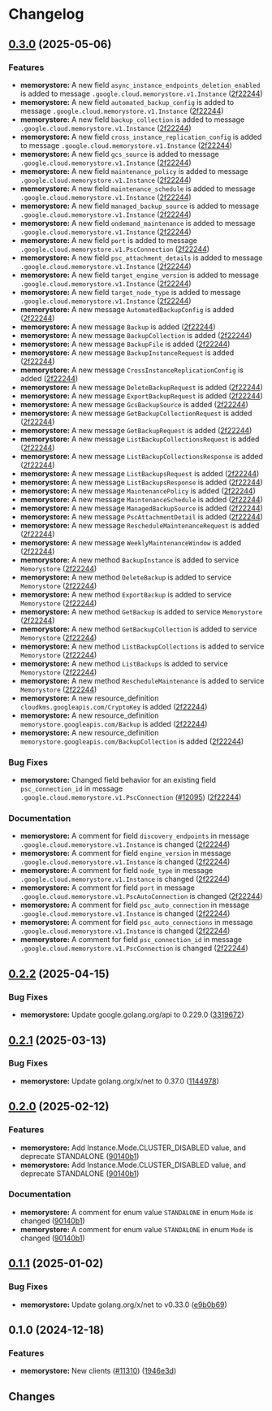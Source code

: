 # Changelog

## [0.3.0](https://github.com/googleapis/google-cloud-go/compare/memorystore/v0.2.2...memorystore/v0.3.0) (2025-05-06)


### Features

* **memorystore:** A new field `async_instance_endpoints_deletion_enabled` is added to message `.google.cloud.memorystore.v1.Instance` ([2f22244](https://github.com/googleapis/google-cloud-go/commit/2f2224464c132fbcf84e82cc4c3fabb21f07e858))
* **memorystore:** A new field `automated_backup_config` is added to message `.google.cloud.memorystore.v1.Instance` ([2f22244](https://github.com/googleapis/google-cloud-go/commit/2f2224464c132fbcf84e82cc4c3fabb21f07e858))
* **memorystore:** A new field `backup_collection` is added to message `.google.cloud.memorystore.v1.Instance` ([2f22244](https://github.com/googleapis/google-cloud-go/commit/2f2224464c132fbcf84e82cc4c3fabb21f07e858))
* **memorystore:** A new field `cross_instance_replication_config` is added to message `.google.cloud.memorystore.v1.Instance` ([2f22244](https://github.com/googleapis/google-cloud-go/commit/2f2224464c132fbcf84e82cc4c3fabb21f07e858))
* **memorystore:** A new field `gcs_source` is added to message `.google.cloud.memorystore.v1.Instance` ([2f22244](https://github.com/googleapis/google-cloud-go/commit/2f2224464c132fbcf84e82cc4c3fabb21f07e858))
* **memorystore:** A new field `maintenance_policy` is added to message `.google.cloud.memorystore.v1.Instance` ([2f22244](https://github.com/googleapis/google-cloud-go/commit/2f2224464c132fbcf84e82cc4c3fabb21f07e858))
* **memorystore:** A new field `maintenance_schedule` is added to message `.google.cloud.memorystore.v1.Instance` ([2f22244](https://github.com/googleapis/google-cloud-go/commit/2f2224464c132fbcf84e82cc4c3fabb21f07e858))
* **memorystore:** A new field `managed_backup_source` is added to message `.google.cloud.memorystore.v1.Instance` ([2f22244](https://github.com/googleapis/google-cloud-go/commit/2f2224464c132fbcf84e82cc4c3fabb21f07e858))
* **memorystore:** A new field `ondemand_maintenance` is added to message `.google.cloud.memorystore.v1.Instance` ([2f22244](https://github.com/googleapis/google-cloud-go/commit/2f2224464c132fbcf84e82cc4c3fabb21f07e858))
* **memorystore:** A new field `port` is added to message `.google.cloud.memorystore.v1.PscConnection` ([2f22244](https://github.com/googleapis/google-cloud-go/commit/2f2224464c132fbcf84e82cc4c3fabb21f07e858))
* **memorystore:** A new field `psc_attachment_details` is added to message `.google.cloud.memorystore.v1.Instance` ([2f22244](https://github.com/googleapis/google-cloud-go/commit/2f2224464c132fbcf84e82cc4c3fabb21f07e858))
* **memorystore:** A new field `target_engine_version` is added to message `.google.cloud.memorystore.v1.Instance` ([2f22244](https://github.com/googleapis/google-cloud-go/commit/2f2224464c132fbcf84e82cc4c3fabb21f07e858))
* **memorystore:** A new field `target_node_type` is added to message `.google.cloud.memorystore.v1.Instance` ([2f22244](https://github.com/googleapis/google-cloud-go/commit/2f2224464c132fbcf84e82cc4c3fabb21f07e858))
* **memorystore:** A new message `AutomatedBackupConfig` is added ([2f22244](https://github.com/googleapis/google-cloud-go/commit/2f2224464c132fbcf84e82cc4c3fabb21f07e858))
* **memorystore:** A new message `Backup` is added ([2f22244](https://github.com/googleapis/google-cloud-go/commit/2f2224464c132fbcf84e82cc4c3fabb21f07e858))
* **memorystore:** A new message `BackupCollection` is added ([2f22244](https://github.com/googleapis/google-cloud-go/commit/2f2224464c132fbcf84e82cc4c3fabb21f07e858))
* **memorystore:** A new message `BackupFile` is added ([2f22244](https://github.com/googleapis/google-cloud-go/commit/2f2224464c132fbcf84e82cc4c3fabb21f07e858))
* **memorystore:** A new message `BackupInstanceRequest` is added ([2f22244](https://github.com/googleapis/google-cloud-go/commit/2f2224464c132fbcf84e82cc4c3fabb21f07e858))
* **memorystore:** A new message `CrossInstanceReplicationConfig` is added ([2f22244](https://github.com/googleapis/google-cloud-go/commit/2f2224464c132fbcf84e82cc4c3fabb21f07e858))
* **memorystore:** A new message `DeleteBackupRequest` is added ([2f22244](https://github.com/googleapis/google-cloud-go/commit/2f2224464c132fbcf84e82cc4c3fabb21f07e858))
* **memorystore:** A new message `ExportBackupRequest` is added ([2f22244](https://github.com/googleapis/google-cloud-go/commit/2f2224464c132fbcf84e82cc4c3fabb21f07e858))
* **memorystore:** A new message `GcsBackupSource` is added ([2f22244](https://github.com/googleapis/google-cloud-go/commit/2f2224464c132fbcf84e82cc4c3fabb21f07e858))
* **memorystore:** A new message `GetBackupCollectionRequest` is added ([2f22244](https://github.com/googleapis/google-cloud-go/commit/2f2224464c132fbcf84e82cc4c3fabb21f07e858))
* **memorystore:** A new message `GetBackupRequest` is added ([2f22244](https://github.com/googleapis/google-cloud-go/commit/2f2224464c132fbcf84e82cc4c3fabb21f07e858))
* **memorystore:** A new message `ListBackupCollectionsRequest` is added ([2f22244](https://github.com/googleapis/google-cloud-go/commit/2f2224464c132fbcf84e82cc4c3fabb21f07e858))
* **memorystore:** A new message `ListBackupCollectionsResponse` is added ([2f22244](https://github.com/googleapis/google-cloud-go/commit/2f2224464c132fbcf84e82cc4c3fabb21f07e858))
* **memorystore:** A new message `ListBackupsRequest` is added ([2f22244](https://github.com/googleapis/google-cloud-go/commit/2f2224464c132fbcf84e82cc4c3fabb21f07e858))
* **memorystore:** A new message `ListBackupsResponse` is added ([2f22244](https://github.com/googleapis/google-cloud-go/commit/2f2224464c132fbcf84e82cc4c3fabb21f07e858))
* **memorystore:** A new message `MaintenancePolicy` is added ([2f22244](https://github.com/googleapis/google-cloud-go/commit/2f2224464c132fbcf84e82cc4c3fabb21f07e858))
* **memorystore:** A new message `MaintenanceSchedule` is added ([2f22244](https://github.com/googleapis/google-cloud-go/commit/2f2224464c132fbcf84e82cc4c3fabb21f07e858))
* **memorystore:** A new message `ManagedBackupSource` is added ([2f22244](https://github.com/googleapis/google-cloud-go/commit/2f2224464c132fbcf84e82cc4c3fabb21f07e858))
* **memorystore:** A new message `PscAttachmentDetail` is added ([2f22244](https://github.com/googleapis/google-cloud-go/commit/2f2224464c132fbcf84e82cc4c3fabb21f07e858))
* **memorystore:** A new message `RescheduleMaintenanceRequest` is added ([2f22244](https://github.com/googleapis/google-cloud-go/commit/2f2224464c132fbcf84e82cc4c3fabb21f07e858))
* **memorystore:** A new message `WeeklyMaintenanceWindow` is added ([2f22244](https://github.com/googleapis/google-cloud-go/commit/2f2224464c132fbcf84e82cc4c3fabb21f07e858))
* **memorystore:** A new method `BackupInstance` is added to service `Memorystore` ([2f22244](https://github.com/googleapis/google-cloud-go/commit/2f2224464c132fbcf84e82cc4c3fabb21f07e858))
* **memorystore:** A new method `DeleteBackup` is added to service `Memorystore` ([2f22244](https://github.com/googleapis/google-cloud-go/commit/2f2224464c132fbcf84e82cc4c3fabb21f07e858))
* **memorystore:** A new method `ExportBackup` is added to service `Memorystore` ([2f22244](https://github.com/googleapis/google-cloud-go/commit/2f2224464c132fbcf84e82cc4c3fabb21f07e858))
* **memorystore:** A new method `GetBackup` is added to service `Memorystore` ([2f22244](https://github.com/googleapis/google-cloud-go/commit/2f2224464c132fbcf84e82cc4c3fabb21f07e858))
* **memorystore:** A new method `GetBackupCollection` is added to service `Memorystore` ([2f22244](https://github.com/googleapis/google-cloud-go/commit/2f2224464c132fbcf84e82cc4c3fabb21f07e858))
* **memorystore:** A new method `ListBackupCollections` is added to service `Memorystore` ([2f22244](https://github.com/googleapis/google-cloud-go/commit/2f2224464c132fbcf84e82cc4c3fabb21f07e858))
* **memorystore:** A new method `ListBackups` is added to service `Memorystore` ([2f22244](https://github.com/googleapis/google-cloud-go/commit/2f2224464c132fbcf84e82cc4c3fabb21f07e858))
* **memorystore:** A new method `RescheduleMaintenance` is added to service `Memorystore` ([2f22244](https://github.com/googleapis/google-cloud-go/commit/2f2224464c132fbcf84e82cc4c3fabb21f07e858))
* **memorystore:** A new resource_definition `cloudkms.googleapis.com/CryptoKey` is added ([2f22244](https://github.com/googleapis/google-cloud-go/commit/2f2224464c132fbcf84e82cc4c3fabb21f07e858))
* **memorystore:** A new resource_definition `memorystore.googleapis.com/Backup` is added ([2f22244](https://github.com/googleapis/google-cloud-go/commit/2f2224464c132fbcf84e82cc4c3fabb21f07e858))
* **memorystore:** A new resource_definition `memorystore.googleapis.com/BackupCollection` is added ([2f22244](https://github.com/googleapis/google-cloud-go/commit/2f2224464c132fbcf84e82cc4c3fabb21f07e858))


### Bug Fixes

* **memorystore:** Changed field behavior for an existing field `psc_connection_id` in message `.google.cloud.memorystore.v1.PscConnection` ([#12095](https://github.com/googleapis/google-cloud-go/issues/12095)) ([2f22244](https://github.com/googleapis/google-cloud-go/commit/2f2224464c132fbcf84e82cc4c3fabb21f07e858))


### Documentation

* **memorystore:** A comment for field `discovery_endpoints` in message `.google.cloud.memorystore.v1.Instance` is changed ([2f22244](https://github.com/googleapis/google-cloud-go/commit/2f2224464c132fbcf84e82cc4c3fabb21f07e858))
* **memorystore:** A comment for field `engine_version` in message `.google.cloud.memorystore.v1.Instance` is changed ([2f22244](https://github.com/googleapis/google-cloud-go/commit/2f2224464c132fbcf84e82cc4c3fabb21f07e858))
* **memorystore:** A comment for field `node_type` in message `.google.cloud.memorystore.v1.Instance` is changed ([2f22244](https://github.com/googleapis/google-cloud-go/commit/2f2224464c132fbcf84e82cc4c3fabb21f07e858))
* **memorystore:** A comment for field `port` in message `.google.cloud.memorystore.v1.PscAutoConnection` is changed ([2f22244](https://github.com/googleapis/google-cloud-go/commit/2f2224464c132fbcf84e82cc4c3fabb21f07e858))
* **memorystore:** A comment for field `psc_auto_connection` in message `.google.cloud.memorystore.v1.Instance` is changed ([2f22244](https://github.com/googleapis/google-cloud-go/commit/2f2224464c132fbcf84e82cc4c3fabb21f07e858))
* **memorystore:** A comment for field `psc_auto_connections` in message `.google.cloud.memorystore.v1.Instance` is changed ([2f22244](https://github.com/googleapis/google-cloud-go/commit/2f2224464c132fbcf84e82cc4c3fabb21f07e858))
* **memorystore:** A comment for field `psc_connection_id` in message `.google.cloud.memorystore.v1.PscConnection` is changed ([2f22244](https://github.com/googleapis/google-cloud-go/commit/2f2224464c132fbcf84e82cc4c3fabb21f07e858))

## [0.2.2](https://github.com/googleapis/google-cloud-go/compare/memorystore/v0.2.1...memorystore/v0.2.2) (2025-04-15)


### Bug Fixes

* **memorystore:** Update google.golang.org/api to 0.229.0 ([3319672](https://github.com/googleapis/google-cloud-go/commit/3319672f3dba84a7150772ccb5433e02dab7e201))

## [0.2.1](https://github.com/googleapis/google-cloud-go/compare/memorystore/v0.2.0...memorystore/v0.2.1) (2025-03-13)


### Bug Fixes

* **memorystore:** Update golang.org/x/net to 0.37.0 ([1144978](https://github.com/googleapis/google-cloud-go/commit/11449782c7fb4896bf8b8b9cde8e7441c84fb2fd))

## [0.2.0](https://github.com/googleapis/google-cloud-go/compare/memorystore/v0.1.1...memorystore/v0.2.0) (2025-02-12)


### Features

* **memorystore:** Add Instance.Mode.CLUSTER_DISABLED value, and deprecate STANDALONE ([90140b1](https://github.com/googleapis/google-cloud-go/commit/90140b17da6378fa87d4bec0d404c18a78d6b02a))
* **memorystore:** Add Instance.Mode.CLUSTER_DISABLED value, and deprecate STANDALONE ([90140b1](https://github.com/googleapis/google-cloud-go/commit/90140b17da6378fa87d4bec0d404c18a78d6b02a))


### Documentation

* **memorystore:** A comment for enum value `STANDALONE` in enum `Mode` is changed ([90140b1](https://github.com/googleapis/google-cloud-go/commit/90140b17da6378fa87d4bec0d404c18a78d6b02a))
* **memorystore:** A comment for enum value `STANDALONE` in enum `Mode` is changed ([90140b1](https://github.com/googleapis/google-cloud-go/commit/90140b17da6378fa87d4bec0d404c18a78d6b02a))

## [0.1.1](https://github.com/googleapis/google-cloud-go/compare/memorystore/v0.1.0...memorystore/v0.1.1) (2025-01-02)


### Bug Fixes

* **memorystore:** Update golang.org/x/net to v0.33.0 ([e9b0b69](https://github.com/googleapis/google-cloud-go/commit/e9b0b69644ea5b276cacff0a707e8a5e87efafc9))

## 0.1.0 (2024-12-18)


### Features

* **memorystore:** New clients ([#11310](https://github.com/googleapis/google-cloud-go/issues/11310)) ([1946e3d](https://github.com/googleapis/google-cloud-go/commit/1946e3de6c3afb7ed51ac641bddcbe027916df46))

## Changes
